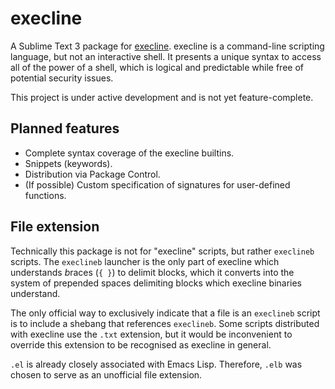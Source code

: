 execline
========

A Sublime Text 3 package for [execline](https://skarnet.org/software/execline/). execline is a command-line scripting language, but not an interactive shell. It presents a unique syntax to access all of the power of a shell, which is logical and predictable while free of potential security issues.

This project is under active development and is not yet feature-complete.

Planned features
----------------

- Complete syntax coverage of the execline builtins.
- Snippets (keywords).
- Distribution via Package Control.
- (If possible) Custom specification of signatures for user-defined functions.

File extension
--------------

Technically this package is not for "execline" scripts, but rather `execlineb` scripts. The `execlineb` launcher is the only part of execline which understands *b*races (`{ }`) to delimit blocks, which it converts into the system of prepended spaces delimiting blocks which execline binaries understand.

The only official way to exclusively indicate that a file is an `execlineb` script is to include a shebang that references `execlineb`. Some scripts distributed with execline use the `.txt` extension, but it would be inconvenient to override this extension to be recognised as execline in general.

`.el` is already closely associated with Emacs Lisp. Therefore, `.elb` was chosen to serve as an unofficial file extension.
